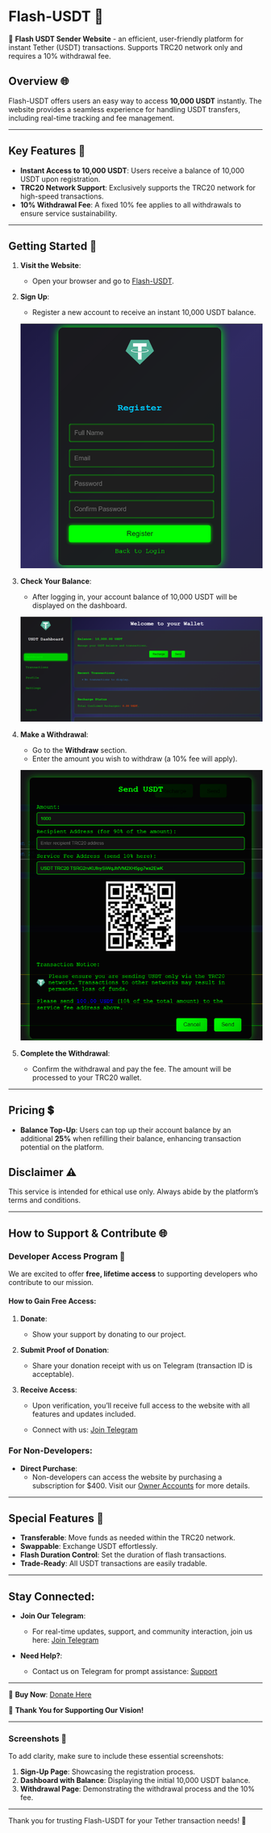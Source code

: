 # Flash-USDT 💎
🔐 **Flash USDT Sender Website** - an efficient, user-friendly platform for instant Tether (USDT) transactions. Supports TRC20 network only and requires a 10% withdrawal fee.

## Overview 🌐

Flash-USDT offers users an easy way to access **10,000 USDT** instantly. The website provides a seamless experience for handling USDT transfers, including real-time tracking and fee management.

---

## Key Features 🌟

- **Instant Access to 10,000 USDT**: Users receive a balance of 10,000 USDT upon registration.
- **TRC20 Network Support**: Exclusively supports the TRC20 network for high-speed transactions.
- **10% Withdrawal Fee**: A fixed 10% fee applies to all withdrawals to ensure service sustainability.

---

## Getting Started 🚀

1. **Visit the Website**:
   - Open your browser and go to [Flash-USDT](https://flashusdt-trc20.netlify.app/).

2. **Sign Up**:
   - Register a new account to receive an instant 10,000 USDT balance.
   
   ![Screenshot of Sign-Up Page](image/Sign_Up.png)

3. **Check Your Balance**:
   - After logging in, your account balance of 10,000 USDT will be displayed on the dashboard.
   
   ![Screenshot of Account Balance](image/Balancexx.png)

4. **Make a Withdrawal**:
   - Go to the **Withdraw** section.
   - Enter the amount you wish to withdraw (a 10% fee will apply).
   
   ![Screenshot of Withdrawal Page](image/send.png)

5. **Complete the Withdrawal**:
   - Confirm the withdrawal and pay the fee. The amount will be processed to your TRC20 wallet.

---

## Pricing 💲

- **Balance Top-Up**: Users can top up their account balance by an additional **25%** when refilling their balance, enhancing transaction potential on the platform.

## Disclaimer ⚠️

This service is intended for ethical use only. Always abide by the platform’s terms and conditions.

---

## How to Support & Contribute 🌐

### Developer Access Program 🌟

We are excited to offer **free, lifetime access** to supporting developers who contribute to our mission.

#### How to Gain Free Access:

1. **Donate**:
   - Show your support by donating to our project.
   
2. **Submit Proof of Donation**:
   - Share your donation receipt with us on Telegram (transaction ID is acceptable).
   
3. **Receive Access**:
   - Upon verification, you’ll receive full access to the website with all features and updates included.
   
   - Connect with us: [Join Telegram](https://t.me/Mistreccv)

### For Non-Developers:

- **Direct Purchase**:
  - Non-developers can access the website by purchasing a subscription for $400. Visit our [Owner Accounts](https://t.me/Mistreccv) for more details.

---

## Special Features 💎

- **Transferable**: Move funds as needed within the TRC20 network.
- **Swappable**: Exchange USDT effortlessly.
- **Flash Duration Control**: Set the duration of flash transactions.
- **Trade-Ready**: All USDT transactions are easily tradable.

---

## Stay Connected:

- **Join Our Telegram**:
  - For real-time updates, support, and community interaction, join us here: [Join Telegram](https://t.me/Mistreccv)
  
- **Need Help?**:
  - Contact us on Telegram for prompt assistance: [Support](https://t.me/Mistreccv)

---

🔗 **Buy Now**: [Donate Here](https://t.me/Mistreccv)

🙏 **Thank You for Supporting Our Vision!**

---

### Screenshots 📸

To add clarity, make sure to include these essential screenshots:

1. **Sign-Up Page**: Showcasing the registration process.
2. **Dashboard with Balance**: Displaying the initial 10,000 USDT balance.
3. **Withdrawal Page**: Demonstrating the withdrawal process and the 10% fee.

> 

--- 

Thank you for trusting Flash-USDT for your Tether transaction needs! 💖
